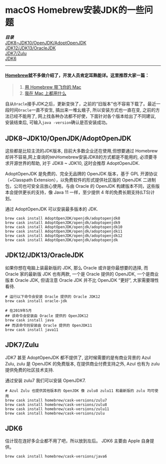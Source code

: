 # macOS Homebrew安装JDK的一些问题
***目录***  
[JDK8~JDK10/OpenJDK/AdoptOpenJDK](#JDK8~JDK10/OpenJDK/AdoptOpenJDK)  
[JDK12/JDK13/OracleJDK](#JDK12/JDK13/OracleJDK)  
[JDK7/Zulu](#JDK7/Zulu)  
[JDK6](#JDK6)  

---
#### [Homebrew](https://brew.sh/index_zh-cn)就不多做介绍了，开发人员肯定耳熟能详。这里推荐大家一篇：
> 1. [用 Homebrew 带飞你的 Mac](https://segmentfault.com/a/1190000014541169)
> 2. [我在 Mac 上都用什么](https://www.cnblogs.com/imzhizi/p/my-apps-on-mac.html)  

自从`Oracle`接手JDK之后，更新变快了，之前的“旧版本”也不容易下载了。最近一段时间`Oracle`一直不安生, 搞出来一堆幺蛾子, 所以安装方式也一直在变, 之前的方法已经不能用了, 网上找各种办法都不好使，下面针对各个版本给出了不同建议, 安装结束后, 可输入```java -version```确认是否安装成功。

## JDK8~JDK10/OpenJDK/AdoptOpenJDK
这些都是比较主流的JDK版本, 目前大多数企业还在使用,但想要通过 Homebrew 却并不容易,网上查询的`90%`Homebrew安装JDK8的方式都是不能用的, 必须要寻求开源世界的帮助, 对于 JDK8 ~ JDK10, 这时会推荐 AdoptOpenJDK.

AdoptOpenJDK 是免费的、完全无品牌的 OpenJDK 版本，基于 GPL 开源协议（+Classpath Extension），以免费软件的形式提供社区版的 OpenJDK 二进制包，公司也可安全且放心使用。与由 Oracle 的 OpenJDK 构建版本不同，这些版本会提供更长的支持，像 Java 11 一样，至少提供 4 年的免费长期支持(LTS)计划。

通过 AdoptOpenJDK 可以安装最多版本的 JDK.
```
brew cask install AdoptOpenJDK/openjdk/adoptopenjdk8
brew cask install AdoptOpenJDK/openjdk/adoptopenjdk9
brew cask install AdoptOpenJDK/openjdk/adoptopenjdk10
brew cask install AdoptOpenJDK/openjdk/adoptopenjdk11
brew cask install AdoptOpenJDK/openjdk/adoptopenjdk12
brew cask install AdoptOpenJDK/openjdk/adoptopenjdk
```

## JDK12/JDK13/OracleJDK
如果你想在电脑上装最新版的 JDK, 那么 Oracle 或许是你最想要的选择, 而 Oracle 家的最新版 JDK 也有两款, 一个是 Oracle 提供的 OpenJDK, 一个是商业版本 Oracle JDK, 但请注意 Oracle JDK 并不比 OpenJDK “更好”, 大家需要理性看待.
```
# 运行以下命令会安装 Oracle 提供的 Oracle JDK12
brew cask install oracle-jdk

# 在2019年5月
## 该命令会安装由 Oracle 提供的 OpenJDK12
brew cask install java
## 而该命令则安装由 Oracle 提供的 OpenJDK11
brew cask install java11
```
## JDK7/Zulu
JDK7 甚至 AdoptOpenJDK 都不提供了, 这时候需要的是有商业背景的 Azul Zulu, zulu 是 OpenJDK 的免费版本, 在提供商业付费支持之外, Azul 也有为 zulu 提供免费的社区技术支持.

通过安装 zulu7 我们可以安装 OpenJDK7.
```
# Azul Zulu 也提供其他版本的 OpenJDK 像 zulu8 zulu11 和最新版的 zulu 均可使用
brew cask install homebrew/cask-versions/zulu7
brew cask install homebrew/cask-versions/zulu8
brew cask install homebrew/cask-versions/zulu11
brew cask install homebrew/cask-versions/zulu
```
## JDK6
估计现在连好多企业都不用了吧，所以放到左后。 JDK6 主要由 Apple 自身提供。
```
brew cask install homebrew/cask-versions/java6
```